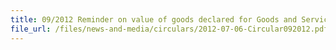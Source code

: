 ```yaml
---
title: 09/2012 Reminder on value of goods declared for Goods and Services Tax (GST) purposes
file_url: /files/news-and-media/circulars/2012-07-06-Circular092012.pdf
---
```

